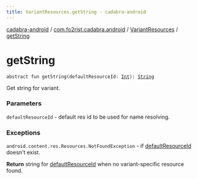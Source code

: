 ```yaml
---
title: VariantResources.getString - cadabra-android
---
```


[cadabra-android](../../index.html) / [com.fo2rist.cadabra.android](../index.html) / [VariantResources](index.html) / [getString](./get-string.html)

# getString

`abstract fun getString(defaultResourceId: `[`Int`](https://kotlinlang.org/api/latest/jvm/stdlib/kotlin/-int/index.html)`): `[`String`](https://kotlinlang.org/api/latest/jvm/stdlib/kotlin/-string/index.html)

Get string for variant.

### Parameters

`defaultResourceId` - default res id to be used for name resolving.

### Exceptions

`android.content.res.Resources.NotFoundException` - if [defaultResourceId](get-string.html#com.fo2rist.cadabra.android.VariantResources$getString(kotlin.Int)/defaultResourceId) doesn't exist.

**Return**
string for [defaultResourceId](get-string.html#com.fo2rist.cadabra.android.VariantResources$getString(kotlin.Int)/defaultResourceId) when no variant-specific resource found.


